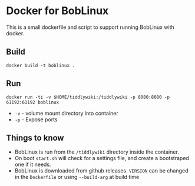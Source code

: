 # Docker for BobLinux

This is a small dockerfile and script to support running BobLinux with docker.

## Build

`docker build -t boblinux .`

## Run

`docker run -ti -v $HOME/tiddlywiki:/tiddlywiki -p 8080:8080 -p 61192:61192 boblinux`

* `-v` - volume mount directory into container
* `-p` - Expose ports

## Things to know

* BobLinux is run from the `/tiddlywiki` directory inside the container.
* On boot `start.sh` will check for a settings file, and create a bootstraped one if it needs.
* BobLinux is downloaded from github releases.  `VERSION` can be changed in the `Dockerfile` or using `--build-arg` at build time
